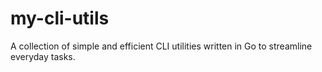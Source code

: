 # my-cli-utils
A collection of simple and efficient CLI utilities written in Go to streamline everyday tasks.
